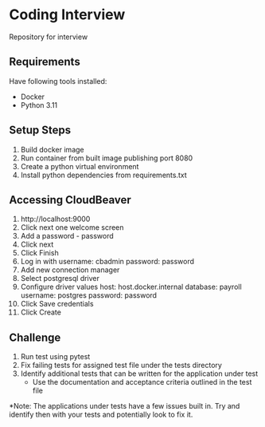# Coding Interview

Repository for interview


## Requirements

Have following tools installed:

- Docker
- Python 3.11

## Setup Steps

1. Build docker image
2. Run container from built image publishing port 8080
3. Create a python virtual environment
4. Install python dependencies from requirements.txt


## Accessing CloudBeaver

1. http://localhost:9000
2. Click next one welcome screen
3. Add a password - password
4. Click next
5. Click Finish
6. Log in with 
    username: cbadmin 
    password: password
7. Add new connection manager 
8. Select postgresql driver
9. Configure driver values
    host: host.docker.internal
    database: payroll
    username: postgres
    password: password
10. Click Save credentials
11. Click Create

## Challenge

1. Run test using pytest
2. Fix failing tests for assigned test file under the tests directory
3. Identify additional tests that can be written for the application under test
    - Use the documentation and acceptance criteria outlined in the test file

*Note: The applications under tests have a few issues built in. Try and identify then with your tests and potentially look to fix it.

